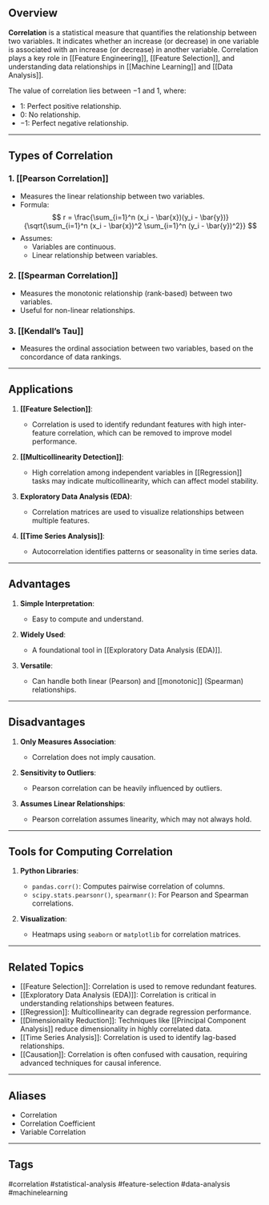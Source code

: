 ## Overview
**Correlation** is a statistical measure that quantifies the relationship between two variables. It indicates whether an increase (or decrease) in one variable is associated with an increase (or decrease) in another variable. Correlation plays a key role in [[Feature Engineering]], [[Feature Selection]], and understanding data relationships in [[Machine Learning]] and [[Data Analysis]].

The value of correlation lies between $-1$ and $1$, where:
- $1$: Perfect positive relationship.
- $0$: No relationship.
- $-1$: Perfect negative relationship.

---

## Types of Correlation

### 1. **[[Pearson Correlation]]**
- Measures the linear relationship between two variables.
- Formula:
  $$
  r = \frac{\sum_{i=1}^n (x_i - \bar{x})(y_i - \bar{y})}{\sqrt{\sum_{i=1}^n (x_i - \bar{x})^2 \sum_{i=1}^n (y_i - \bar{y})^2}}
  $$
- Assumes:
  - Variables are continuous.
  - Linear relationship between variables.

### 2. **[[Spearman Correlation]]**
- Measures the monotonic relationship (rank-based) between two variables.
- Useful for non-linear relationships.

### 3. **[[Kendall’s Tau]]**
- Measures the ordinal association between two variables, based on the concordance of data rankings.

---

## Applications

1. **[[Feature Selection]]**:
   - Correlation is used to identify redundant features with high inter-feature correlation, which can be removed to improve model performance.

2. **[[Multicollinearity Detection]]**:
   - High correlation among independent variables in [[Regression]] tasks may indicate multicollinearity, which can affect model stability.

3. **Exploratory Data Analysis (EDA)**:
   - Correlation matrices are used to visualize relationships between multiple features.

4. **[[Time Series Analysis]]**:
   - Autocorrelation identifies patterns or seasonality in time series data.

---

## Advantages

1. **Simple Interpretation**:
   - Easy to compute and understand.
   
2. **Widely Used**:
   - A foundational tool in [[Exploratory Data Analysis (EDA)]].

3. **Versatile**:
   - Can handle both linear (Pearson) and [[monotonic]]  (Spearman) relationships.

---

## Disadvantages

1. **Only Measures Association**:
   - Correlation does not imply causation.
   
2. **Sensitivity to Outliers**:
   - Pearson correlation can be heavily influenced by outliers.
   
3. **Assumes Linear Relationships**:
   - Pearson correlation assumes linearity, which may not always hold.

---

## Tools for Computing Correlation

1. **Python Libraries**:
   - `pandas.corr()`: Computes pairwise correlation of columns.
   - `scipy.stats.pearsonr()`, `spearmanr()`: For Pearson and Spearman correlations.

2. **Visualization**:
   - Heatmaps using `seaborn` or `matplotlib` for correlation matrices.

---

## Related Topics

- [[Feature Selection]]: Correlation is used to remove redundant features.
- [[Exploratory Data Analysis (EDA)]]: Correlation is critical in understanding relationships between features.
- [[Regression]]: Multicollinearity can degrade regression performance.
- [[Dimensionality Reduction]]: Techniques like [[Principal Component Analysis]] reduce dimensionality in highly correlated data.
- [[Time Series Analysis]]: Correlation is used to identify lag-based relationships.
- [[Causation]]: Correlation is often confused with causation, requiring advanced techniques for causal inference.

---

## Aliases
- Correlation
- Correlation Coefficient
- Variable Correlation

---

## Tags
#correlation #statistical-analysis #feature-selection #data-analysis #machinelearning